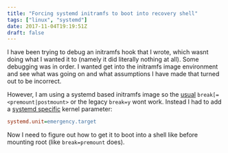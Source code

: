 ```yaml
---
title: "Forcing systemd initramfs to boot into recovery shell"
tags: ["linux", "systemd"]
date: 2017-11-04T19:19:51Z
draft: false
---
```


I have been trying to debug an initramfs hook that I wrote, which wasnt doing what I wanted it to (namely it did literally nothing at all). Some debugging was in order. I wanted get into the initramfs image environment and see what was going on and what assumptions I have made that turned out to be incorrect.

<!--more-->
However, I am using a systemd based initramfs image so the [usual](http://jlk.fjfi.cvut.cz/arch/manpages/man/mkinitcpio.8#EARLY_INIT_ENVIRONMENT) `break[=<premount|postmount>` or the legacy `break=y` wont work. Instead I had to add a [systemd specific](https://freedesktop.org/wiki/Software/systemd/Debugging/) kernel parameter:

```cfg
systemd.unit=emergency.target
```

Now I need to figure out how to get it to boot into a shell like before mounting root (like `break=premount` does).

